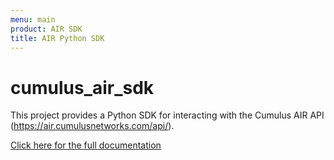 ```yaml
---
menu: main
product: AIR SDK
title: AIR Python SDK
---
```


# cumulus_air_sdk

This project provides a Python SDK for interacting with the Cumulus AIR API (https://air.cumulusnetworks.com/api/).

[Click here for the full documentation](https://cumulus-consulting.gitlab.io/air/cumulus_air_sdk/docs/)
